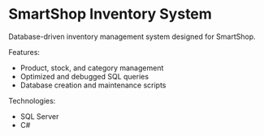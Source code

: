 # SmartShop Inventory System

Database-driven inventory management system designed for SmartShop.

Features:
- Product, stock, and category management
- Optimized and debugged SQL queries
- Database creation and maintenance scripts

Technologies:
- SQL Server
- C#

